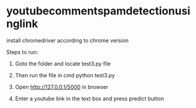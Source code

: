 # youtubecommentspamdetectionusinglink

install chromedriver according to chrome version

Steps to run:

1. Goto the folder and locate test3.py file

2. Then run the file in cmd python test3.py

3. Open http://127.0.0.1/5000 in browser

4. Enter a youtube link in the text box and press predict button
